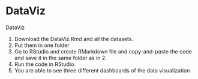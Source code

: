 # DataViz
DataViz
1. Download the DataViz.Rmd and all the datasets.
2. Put them in one folder
3. Go to RStudio and create RMarkdown file and copy-and-paste the code and save it in the same folder as in 2.
4. Run the code in RStudio.
5. You are able to see three different dashboards of the data visualization
